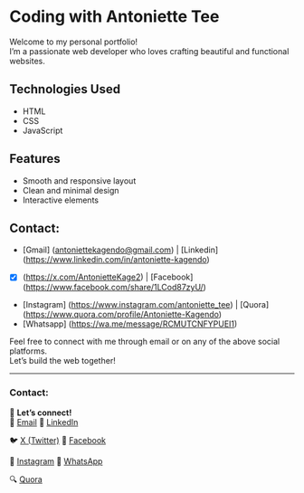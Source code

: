 # Coding with Antoniette Tee

Welcome to my personal portfolio!  
I’m a passionate web developer who loves crafting beautiful and functional websites.

## Technologies Used
- HTML
- CSS
- JavaScript

## Features
- Smooth and responsive layout
- Clean and minimal design
- Interactive elements

## Contact: 
- [Gmail] (antoniettekagendo@gmail.com)                       | [Linkedin] (https://www.linkedin.com/in/antoniette-kagendo)
- [X] (https://x.com/AntonietteKage2)                         | [Facebook] (https://www.facebook.com/share/1LCod87zyU/)
- [Instagram] (https://www.instagram.com/antoniette_tee)      | [Quora] (https://www.quora.com/profile/Antoniette-Kagendo)
- [Whatsapp] (https://wa.me/message/RCMUTCNFYPUEI1)               

Feel free to connect with me through email or on any of the above social platforms.  
Let’s build the web together!

---


### Contact:
🔗 **Let’s connect!**  
📧 [Email](mailto:antoniettekagendo@gmail.com)                                 👔 [LinkedIn](https://www.linkedin.com/in/antoniette-kagendo)

🐦 [X (Twitter)](https://x.com/AntonietteKage2)                             📘 [Facebook](https://www.facebook.com/share/1LCod87zyU/)
                                                                                                                                          
📸 [Instagram](https://www.instagram.com/antoniette_tee)                    💬 [WhatsApp](https://wa.me/message/RCMUTCNFYPUEI1)

🔍 [Quora](https://www.quora.com/profile/Antoniette-Kagendo)
